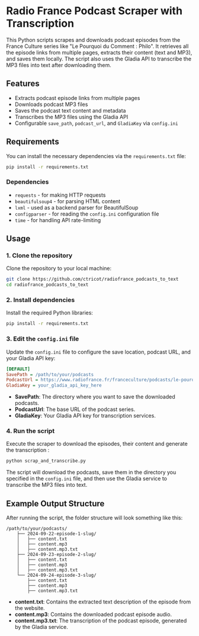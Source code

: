 # Radio France Podcast Scraper with Transcription

This Python scripts scrapes and downloads podcast episodes from the France Culture series like "Le Pourquoi du Comment : Philo". It retrieves all the episode links from multiple pages, extracts their content (text and MP3), and saves them locally. The script also uses the Gladia API to transcribe the MP3 files into text after downloading them.

## Features

- Extracts podcast episode links from multiple pages
- Downloads podcast MP3 files
- Saves the podcast text content and metadata
- Transcribes the MP3 files using the Gladia API
- Configurable `save_path`, `podcast_url`, and `GladiaKey` via `config.ini`

## Requirements

You can install the necessary dependencies via the `requirements.txt` file:

```bash
pip install -r requirements.txt
```

### Dependencies

- `requests` - for making HTTP requests
- `beautifulsoup4` - for parsing HTML content
- `lxml` - used as a backend parser for BeautifulSoup
- `configparser` - for reading the `config.ini` configuration file
- `time` - for handling API rate-limiting

## Usage

### 1. Clone the repository
Clone the repository to your local machine:
```bash
git clone https://github.com/ctricot/radiofrance_podcasts_to_text
cd radiofrance_podcasts_to_text
```

### 2. Install dependencies
Install the required Python libraries:
```bash
pip install -r requirements.txt
```

### 3. Edit the `config.ini` file
Update the `config.ini` file to configure the save location, podcast URL, and your Gladia API key:

```ini
[DEFAULT]
SavePath = /path/to/your/podcasts
PodcastUrl = https://www.radiofrance.fr/franceculture/podcasts/le-pourquoi-du-comment-philo
GladiaKey = your_gladia_api_key_here
```

- **SavePath**: The directory where you want to save the downloaded podcasts.
- **PodcastUrl**: The base URL of the podcast series.
- **GladiaKey**: Your Gladia API key for transcription services.

### 4. Run the script
Execute the scraper to download the episodes, their content and generate the transcription :
```bash
python scrap_and_transcribe.py
```

The script will download the podcasts, save them in the directory you specified in the `config.ini` file, and then use the Gladia service to transcribe the MP3 files into text.

## Example Output Structure

After running the script, the folder structure will look something like this:

```
/path/to/your/podcasts/
    ├── 2024-09-22-episode-1-slug/
    │   ├── content.txt
    │   ├── content.mp3
    │   ├── content.mp3.txt
    ├── 2024-09-23-episode-2-slug/
    │   ├── content.txt
    │   ├── content.mp3
    │   ├── content.mp3.txt
    └── 2024-09-24-episode-3-slug/
        ├── content.txt
        ├── content.mp3
        ├── content.mp3.txt
```

- **content.txt**: Contains the extracted text description of the episode from the website.
- **content.mp3**: Contains the downloaded podcast episode audio.
- **content.mp3.txt**: The transcription of the podcast episode, generated by the Gladia service.
```